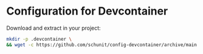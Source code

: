 # Configuration for Devcontainer

Download and extract in your project:

```bash
mkdir -p .devcontainer \
&& wget -c https://github.com/schunit/config-devcontainer/archive/main.tar.gz -O - | tar -xz --strip 1 -C .devcontainer
```
